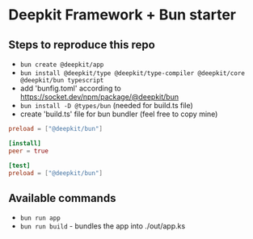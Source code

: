 # Deepkit Framework + Bun starter

## Steps to reproduce this repo

- `bun create @deepkit/app`
- `bun install @deepkit/type @deepkit/type-compiler @deepkit/core @deepkit/bun typescript`
- add 'bunfig.toml' according to https://socket.dev/npm/package/@deepkit/bun
- `bun install -D @types/bun` (needed for build.ts file)
- create 'build.ts' file for bun bundler (feel free to copy mine)

```toml
preload = ["@deepkit/bun"]

[install]
peer = true

[test]
preload = ["@deepkit/bun"]
```

## Available commands

- `bun run app`
- `bun run build` - bundles the app into ./out/app.ks
